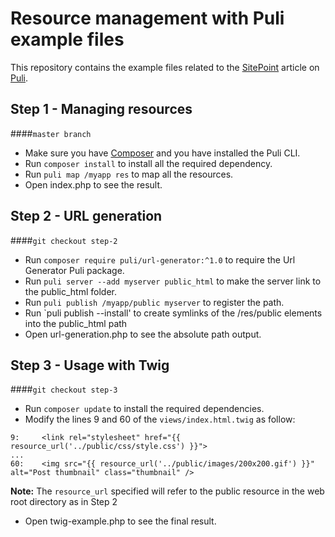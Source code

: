 # Resource management with Puli example files

This repository contains the example files related to the [SitePoint](http://www.sitepoint.com) article on [Puli](http://www.puli.io).

## Step 1 - Managing resources  
####`master branch`
 - Make sure you have [Composer](https://getcomposer.org/) and you have installed the Puli CLI.
 - Run `composer install` to install all the required dependency.
 - Run `puli map /myapp res` to map all the resources.
 - Open index.php to see the result.

## Step 2 - URL generation  
####`git checkout step-2`
 - Run `composer require puli/url-generator:^1.0` to require the Url Generator Puli package.
 - Run `puli server --add myserver public_html` to make the server link to the public_html folder.
 - Run `puli publish /myapp/public myserver` to register the path.
 - Run `puli publish --install' to create symlinks of the /res/public elements into the public_html path
 - Open url-generation.php to see the absolute path output.

## Step 3 - Usage with Twig  
####`git checkout step-3`
 - Run `composer update` to install the required dependencies.
 - Modify the lines 9 and 60 of the `views/index.html.twig` as follow:
 ```
 9:     <link rel="stylesheet" href="{{ resource_url('../public/css/style.css') }}">
 ...
 60:    <img src="{{ resource_url('../public/images/200x200.gif') }}" alt="Post thumbnail" class="thumbnail" />

 ```
 __Note:__ The `resource_url` specified will refer to the public resource in the web root directory as in Step 2
 - Open twig-example.php to see the final result.
